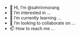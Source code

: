 - 👋 Hi, I’m @sahrinmorang
- 👀 I’m interested in ...
- 🌱 I’m currently learning ...
- 💞️ I’m looking to collaborate on ...
- 📫 How to reach me ...

<!---
sahrinmorang/sahrinmorang is a ✨ special ✨ repository because its `README.md` (this file) appears on your GitHub profile.
You can click the Preview link to take a look at your changes.
--->
